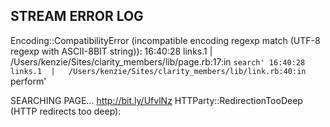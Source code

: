 ## STREAM ERROR LOG

  Encoding::CompatibilityError (incompatible encoding regexp match (UTF-8 regexp with ASCII-8BIT string)):
  16:40:28 links.1  |   /Users/kenzie/Sites/clarity_members/lib/page.rb:17:in `search'
  16:40:28 links.1  |   /Users/kenzie/Sites/clarity_members/lib/link.rb:40:in `perform'

  SEARCHING PAGE... http://bit.ly/UfvlNz
  HTTParty::RedirectionTooDeep (HTTP redirects too deep):